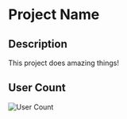 # Project Name

## Description

This project does amazing things!

## User Count

![User Count](https://img.shields.io/badge/users-1000+-blue)


